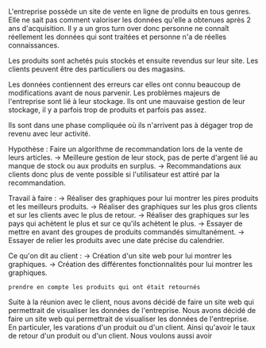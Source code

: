 L'entreprise possède un site de vente en ligne de produits en tous genres.
Elle ne sait pas comment valoriser les données qu'elle a obtenues après 2 ans d'acquisition.
Il y a un gros turn over donc personne ne connaît réellement les données qui sont traitées et personne n'a de réelles connaissances.

Les produits sont achetés puis stockés et ensuite revendus sur leur site. Les clients peuvent être des particuliers ou des magasins.

Les données contiennent des erreurs car elles ont connu beaucoup de modifications avant de nous parvenir.
Les problèmes majeurs de l'entreprise sont lié à leur stockage. 
Ils ont une mauvaise gestion de leur stockage, il y a parfois trop de produits et parfois pas assez.

Ils sont dans une phase compliquée où ils n'arrivent pas à dégager trop de revenu avec leur activité.

Hypothèse : Faire un algorithme de recommandation lors de la vente de leurs articles.
-> Meilleure gestion de leur stock, pas de perte d'argent lié au manque de stock ou aux produits en surplus.
-> Recommandations aux clients donc plus de vente possible si l'utilisateur est attiré par la recommandation.

Travail à faire : 
-> Réaliser des graphiques pour lui montrer les pires produits et les meilleurs produits.
-> Réaliser des graphiques sur les plus gros clients et sur les clients avec le plus de retour.
-> Réaliser des graphiques sur les pays qui achètent le plus et sur ce qu'ils achètent le plus.
-> Essayer de mettre en avant des groupes de produits commandés simultanément.
-> Essayer de relier les produits avec une date précise du calendrier.


Ce qu'on dit au client :
  -> Création d'un site web pour lui montrer les graphiques.
  -> Création des différentes fonctionnalités pour lui montrer les graphiques.




    prendre en compte les produits qui ont était retournés


Suite à la réunion avec le client, nous avons décidé de faire un site web qui permettrait de visualiser les données de  l'entreprise.
Nous avons décidé de faire un site web qui permettrait de visualiser les données de  l'entreprise.
En particuler, les varations d'un produit ou d'un client.
Ainsi qu'avoir le taux de retour d'un produit ou d'un client.
Nous voulons aussi avoir 